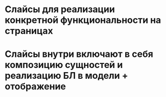# Слайсы для реализации конкретной функциональности на страницах

# Слайсы внутри включают в себя композицию сущностей и реализацию БЛ в модели + отображение
